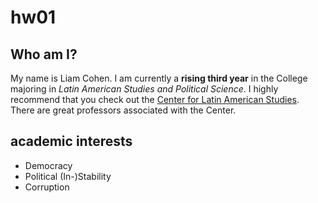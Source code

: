 # hw01
## Who am I? 
My name is Liam Cohen. I am currently a **rising third year** in the College
majoring in *Latin American Studies and Political Science*. I highly recommend 
that you check out the 
[Center for Latin American Studies](https://clas.uchicago.edu/). 
There are great professors associated with the Center. 

## academic interests 
- Democracy 
- Political (In-)Stability 
- Corruption 


